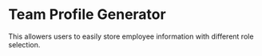 # Team Profile Generator

This allowers users to easily store employee information with different role selection.